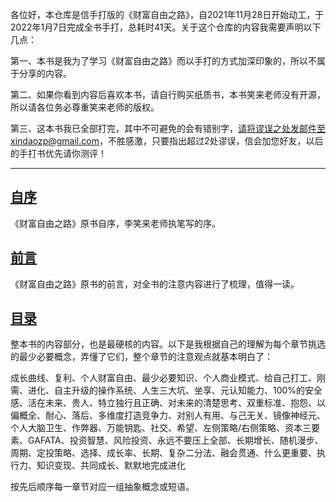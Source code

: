 各位好，本仓库是信手打版的《财富自由之路》，自2021年11月28日开始动工，于2022年1月7日完成全书手打，总耗时41天。关于这个仓库的内容我需要声明以下几点：

第一、本书是我为了学习《财富自由之路》而以手打的方式加深印象的，所以不属于分享的内容。

第二、如果你看到内容后喜欢本书，请自行购买纸质书，本书笑来老师没有开源，所以请各位务必尊重笑来老师的版权。

第三、这本书我已全部打完，其中不可避免的会有错别字，请将谬误之处发邮件至xindaozp@gmail.com，不胜感激，只要指出超过2处谬误，信会加您好友，以后的手打书优先请你测评！

----

## [自序](/order.md)

《财富自由之路》原书自序，李笑来老师执笔写的序。

## [前言](/preface.md)

《财富自由之路》原书的前言，对全书的注意内容进行了梳理，值得一读。

## [目录](/menu.md)

整本书的内容部分，也是最硬核的内容。以下是我根据自己的理解为每个章节挑选的最少必要概念，弄懂了它们，整个章节的注意观点就基本明白了：

成长曲线、复利、个人财富自由、最少必要知识、个人商业模式、给自己打工、刚需、进化、自主升级的操作系统、人生三大坑、坐享、元认知能力、100%的安全感、活在未来、贵人、特立独行且正确、对未来的清楚思考、双重标准、抱怨、以偏概全、耐心、落后、多维度打造竞争力、对别人有用、与己无关、镜像神经元、个人大脑卫生、作弊器、万能钥匙、社交、希望、左侧策略/右侧策略、资本三要素、GAFATA、投资智慧、风险投资、永远不要压上全部、长期增长、随机漫步、周期、定投策略、选择、成长率、长期、复杂二分法、融会贯通、什么更重要、执行力、知识变现、共同成长、默默地完成进化

按先后顺序每一章节对应一组抽象概念或短语。
